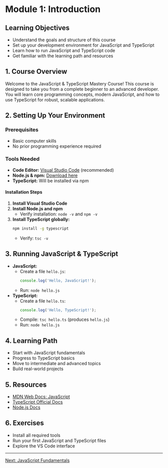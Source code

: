 # Module 1: Introduction

## Learning Objectives
- Understand the goals and structure of this course
- Set up your development environment for JavaScript and TypeScript
- Learn how to run JavaScript and TypeScript code
- Get familiar with the learning path and resources

## 1. Course Overview
Welcome to the JavaScript & TypeScript Mastery Course! This course is designed to take you from a complete beginner to an advanced developer. You will learn core programming concepts, modern JavaScript, and how to use TypeScript for robust, scalable applications.

## 2. Setting Up Your Environment
### Prerequisites
- Basic computer skills
- No prior programming experience required

### Tools Needed
- **Code Editor:** [Visual Studio Code](https://code.visualstudio.com/) (recommended)
- **Node.js & npm:** [Download here](https://nodejs.org/)
- **TypeScript:** Will be installed via npm

#### Installation Steps
1. **Install Visual Studio Code**
2. **Install Node.js and npm**
   - Verify installation: `node -v` and `npm -v`
3. **Install TypeScript globally:**
   ```bash
   npm install -g typescript
   ```
   - Verify: `tsc -v`

## 3. Running JavaScript & TypeScript
- **JavaScript:**
  - Create a file `hello.js`:
    ```js
    console.log('Hello, JavaScript!');
    ```
  - Run: `node hello.js`
- **TypeScript:**
  - Create a file `hello.ts`:
    ```ts
    console.log('Hello, TypeScript!');
    ```
  - Compile: `tsc hello.ts` (produces `hello.js`)
  - Run: `node hello.js`

## 4. Learning Path
- Start with JavaScript fundamentals
- Progress to TypeScript basics
- Move to intermediate and advanced topics
- Build real-world projects

## 5. Resources
- [MDN Web Docs: JavaScript](https://developer.mozilla.org/en-US/docs/Web/JavaScript)
- [TypeScript Official Docs](https://www.typescriptlang.org/docs/)
- [Node.js Docs](https://nodejs.org/en/docs/)

## 6. Exercises
- Install all required tools
- Run your first JavaScript and TypeScript files
- Explore the VS Code interface

---
[Next: JavaScript Fundamentals](../02-javascript-fundamentals/README.md)